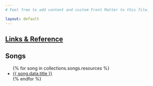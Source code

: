 ```yaml
---
# Feel free to add content and custom Front Matter to this file.

layout: default
---
```


<h2><a href="/reference">Links & Reference</a></h2>

<h2>Songs</h2>

<ul class="list-group">
  {% for song in collections.songs.resources %}
    <li class="list-group-item">
      <a href="{{ song.relative_url }}">{{ song.data.title }}</a>
    </li>
  {% endfor %}
</ul>
